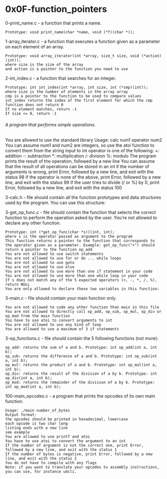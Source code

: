 # 0x0F-function_pointers


0-print_name.c - a function that prints a name.

	Prototype: void print_name(char *name, void (*f)(char *)); 


1-array_iterator.c - a function that executes a function given as a parameter on each element of an array.

	Prototype: void array_iterator(int *array, size_t size, void (*action)(int));
	where size is the size of the array
	and action is a pointer to the function you need to use


2-int_index.c - a function that searches for an integer.

	Prototype: int int_index(int *array, int size, int (*cmp)(int));
	where size is the number of elements in the array array
	cmp is a pointer to the function to be used to compare values
	int_index returns the index of the first element for which the cmp function does not return 0
	If no element matches, return -1
	If size <= 0, return -1

###### A program that performs simple operations.

You are allowed to use the standard library
Usage: calc num1 operator num2
You can assume num1 and num2 are integers, so use the atoi function to convert them from the string input to int
operator is one of the following:
+: addition
-: subtraction
*: multiplication
/: division
%: modulo
The program prints the result of the operation, followed by a new line
You can assume that the result of all operations can be stored in an int
if the number of arguments is wrong, print Error, followed by a new line, and exit with the status 98
if the operator is none of the above, print Error, followed by a new line, and exit with the status 99
if the user tries to divide (/ or %) by 0, print Error, followed by a new line, and exit with the status 100

3-calc.h - file should contain all the function prototypes and data structures used by the program. You can use this structure:

3-get_op_func.c - file should contain the function that selects the correct function to perform the operation asked by the user. You’re not allowed to declare any other function.

	Prototype: int (*get_op_func(char *s))(int, int);
	where s is the operator passed as argument to the program
	This function returns a pointer to the function that corresponds to the operator given as a parameter. Example: get_op_func("+") should return a pointer to the function op_add
	You are not allowed to use switch statements
	You are not allowed to use for or do ... while loops
	You are not allowed to use goto
	You are not allowed to use else
	You are not allowed to use more than one if statement in your code
	You are not allowed to use more than one while loop in your code
	If s does not match any of the 5 expected operators (+, -, *, /, %), return NULL
	You are only allowed to declare these two variables in this function:

3-main.c - file should contain your main function only.

	You are not allowed to code any other function than main in this file
	You are not allowed to directly call op_add, op_sub, op_mul, op_div or op_mod from the main function
	You have to use atoi to convert arguments to int
	You are not allowed to use any kind of loop
	You are allowed to use a maximum of 3 if statements

3-op_functions.c - file should contain the 5 following functions (not more):

	op_add: returns the sum of a and b. Prototype: int op_add(int a, int b);
	op_sub: returns the difference of a and b. Prototype: int op_sub(int a, int b);
	op_mul: returns the product of a and b. Prototype: int op_mul(int a, int b);
	op_div: returns the result of the division of a by b. Prototype: int op_div(int a, int b);
	op_mod: returns the remainder of the division of a by b. Prototype: int op_mod(int a, int b);

100-main_opcodes.c - a program that prints the opcodes of its own main function.

	Usage: ./main number_of_bytes
	Output format:
	the opcodes should be printed in hexadecimal, lowercase
	each opcode is two char long
	listing ends with a new line
	see example
	You are allowed to use printf and atoi
	You have to use atoi to convert the argument to an int
	If the number of argument is not the correct one, print Error, followed by a new line, and exit with the status 1
	If the number of bytes is negative, print Error, followed by a new line, and exit with the status 2
	You do not have to compile with any flags
	Note: if you want to translate your opcodes to assembly instructions, you can use, for instance udcli.


